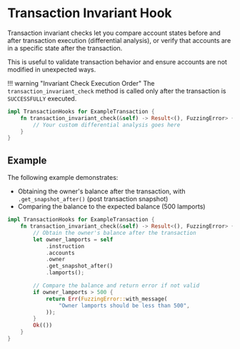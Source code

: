 # Transaction Invariant Hook

Transaction invariant checks let you compare account states before and after transaction execution (differential analysis), or verify that accounts are in a specific state after the transaction.

This is useful to validate transaction behavior and ensure accounts are not modified in unexpected ways.

!!! warning "Invariant Check Execution Order"
    The `transaction_invariant_check` method is called only after the transaction is `SUCCESSFULLY` executed.


```rust
impl TransactionHooks for ExampleTransaction {
    fn transaction_invariant_check(&self) -> Result<(), FuzzingError> {
        // Your custom differential analysis goes here
    }
}
```



## Example

The following example demonstrates:

- Obtaining the owner's balance after the transaction, with `.get_snapshot_after()` (post transaction snapshot)
- Comparing the balance to the expected balance (500 lamports)


```rust
impl TransactionHooks for ExampleTransaction {
    fn transaction_invariant_check(&self) -> Result<(), FuzzingError> {
        // Obtain the owner's balance after the transaction
        let owner_lamports = self
            .instruction
            .accounts
            .owner
            .get_snapshot_after()
            .lamports();

        // Compare the balance and return error if not valid
        if owner_lamports > 500 {
            return Err(FuzzingError::with_message(
                "Owner lamports should be less than 500",
            ));
        }
        Ok(())
    }
}
```
